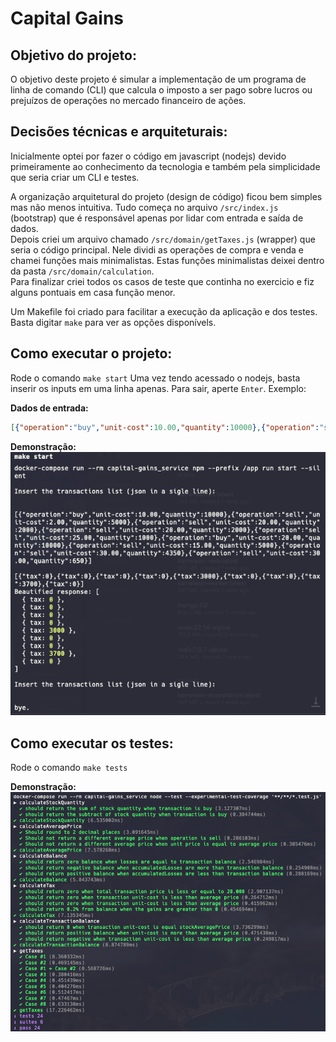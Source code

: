 # Capital Gains

## Objetivo do projeto:
O objetivo deste projeto é simular a implementação de um programa de linha de comando (CLI) que calcula o imposto a ser pago sobre lucros ou prejuízos de operações no mercado financeiro de ações.


## Decisões técnicas e arquiteturais:

Inicialmente optei por fazer o código em javascript (nodejs) devido primeiramente ao conhecimento da tecnologia e também pela simplicidade que seria criar um CLI e testes.<br>

A organização arquitetural do projeto (design de código) ficou bem simples mas não menos intuitiva. Tudo começa no arquivo `/src/index.js` (bootstrap) que é responsável apenas por lidar com entrada e saída de dados.<br>
Depois criei um arquivo chamado `/src/domain/getTaxes.js` (wrapper) que seria o código principal. Nele dividi as operações de compra e venda e chamei funções mais minimalistas.
Estas funções minimalistas deixei dentro da pasta `/src/domain/calculation`.<br>
Para finalizar criei todos os casos de teste que continha no exercicio e fiz alguns pontuais em casa função menor.<br>

Um Makefile foi criado para facilitar a execução da aplicação e dos testes. Basta digitar `make` para ver as opções disponívels.<br>

## Como executar o projeto:

Rode o comando `make start`
Uma vez tendo acessado o nodejs, basta inserir os inputs em uma linha apenas. Para sair, aperte `Enter`. Exemplo:

**Dados de entrada:**
```json
[{"operation":"buy","unit-cost":10.00,"quantity":10000},{"operation":"sell","unit-cost":2.00,"quantity":5000},{"operation":"sell","unit-cost":20.00,"quantity":2000},{"operation":"sell","unit-cost":20.00,"quantity":2000},{"operation":"sell","unit-cost":25.00,"quantity":1000},{"operation":"buy","unit-cost":20.00,"quantity":10000},{"operation":"sell","unit-cost":15.00,"quantity":5000},{"operation":"sell","unit-cost":30.00,"quantity":4350},{"operation":"sell","unit-cost":30.00,"quantity":650}]
```

**Demonstração:**
![alt text](docs/images/running-app.png)

## Como executar os testes:

Rode o comando `make tests`

**Demonstração:**
![alt text](docs/images/running-tests.png)

